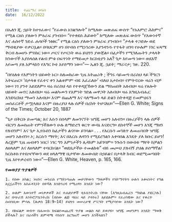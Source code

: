 ```yaml
---
title:  ተጨማሪ ሀሳብ
date:  16/12/2022
---
```


በኤለን ጂ. ኋይት ከተፃፈውና “የፈውስ አገልግሎት” ከሚለው መጽሐፍ ውስጥ “የአእምሮ ሕክምና” የሚል ርዕስ ያለውን ምዕራፍ ያንብቡ። “የተቀደሰ ሕይወት” ከሚለው መጽሐፍ ውስጥ “የእውነተኛ እና ሐሰተኛ ንድፈ ሐሳቦች ንፅፅር” የሚል ርዕስ ያለውን ምዕራፍ ያንብቡ።  “ታላቁ ተጋድሎ ወደ ማብቂያው ተቃርቧል። በባህርም ሆነ በየብስ የሚነገረው እያንዳንዱ የጥፋት ዘገባ የሁሉም ነገር ፍጻሜ ቅርብ ለመሆኑ ምስክር ነው። ጦርና የጦርነት ወሬ ይህንን ያውጃል። በፊታችን የሚገለጡትን ታላላቅ ክንውኖች እያሰላሰለ የልብ ምቱ በፍጥነት የማይመታ ክርስቲያን አለ? ጌታ እየመጣ ነው። ወደእኛ አየመጣ ያለ አምላክን የእግር ኮቴ እየሰማን ነው።”— ኤለን ጂ. ኋይት; ማራናታ; ገጽ. 220.

“በየዕለቱ የእምነትን ህይወት ኑር። ስለመከራው ጊዜ አትጨነቅ ; ችግሩ ሳይመጣ በራስህ ላይ ችግርን አትፍጠር። ‘በታላቁ የፈተና ቀን አልቆምም ብዬ እፈራለሁ’ ብለህ አታስብ። የምትኖረው ዛሬን ብቻ ነው። ነገ ያንተ አይደለም። ዛሬ በራስህ ላይ የተቀዳጀኸውን ድል ማስጠበቅ አለብህ። ዛሬ የጸሎት ህይወት መኖር አለብህ። ዛሬ መልካሙን የእምነት ገድል መዋጋት አለብህ። ዛሬ እግዚአብሔር እንደባረከህ ማመን አለብህ። እናም በጨለማ እና ባለማመን ላይ ድልን ስትቀዳጅ የመምህሩን መስፈርቶች ታሟላለህ እናም በዙሪያህ ላሉ ሰዎች በረከት ትሆናለህ።”—Ellen G. White; Signs of the Times; October 20, 1887

“ጌታ በቅርቡ ይመጣል; እና እሱን በሰላም ለመገናኘት ዝግጁ መሆን አለብን። በዙሪያችን ላሉ ሰዎች ብርሃን ለመስጠት የምንችለውን ሁሉ ለማድረግ ቁርጥ ውሳኔ እናድርግ። ደስተኞች መሆን እንጂ ማዘን የለብንም፤ እና ጌታ ኢየሱስን ከፊታችን ልናየው ይገባል። . . . የእርሱን መገለጥ ለመጠባበቅ ዝግጁ መሆን አለብን። ኦ; እርሱን ማየት; እና በእርሱ ለዳንን የሚደረግልን አቀባበል እንዴት  ያለ ክቡር ይሆን! ለረጅም ጊዜ ጠብቀን ነበር፤ ነገር ግን እምነታችን ሊዳከም አይገባም። ንጉሱን በውበቱ ማየት ከቻልን ለዘላለም እና ለዘላለም ተባርከናል። “ወደቤታችሁ ተመልከቱ” ብዬ መጮህ ያለብኝ ያህል ይሰማኛል፤ ክርስቶስ የተቤዣቸውን ወደ ዘላለማዊ ቤታቸው ለመውሰድ በኃይልና በታላቅ ክብር ወደሚመጣበት ጊዜ እየተቃረብን ነው።”—Ellen G. White, Heaven, p. 165, 166.

**የመወያያ ጥያቄዎች**

`1. የሰው አካል; ነፍስና መንፈስ የማይነጣጠሉ መሆናቸውን ማወቃችን የሃይማኖትን ሁሉን አቀፍነትና የግል አኗኗራችንን አስፈላጊነት በተሻለ እንድንረዳ የሚረዳን እንዴት ነው?`

`2. ሁሉም እውነተኛ መነቃቃቶች እና ተሐድሶዎች ቲኦሴንትሪክ ናቸው (እግዚአብሔርን ማዕከል ያደርጋሉ) እና በጭራሽ አንትሮፖሴንትሪክ (በሰው ልጅ ባህሪ ላይ ያተኮሩ) አይደሉም። የፈሪሳዊው እና የቀረጥ ሰብሳቢው ምሳሌ (ሉቃስ 18:9–14) ይህንን መሠረታዊ ሥርዓት የሚያሳየው እንዴት ነው?`

`3. በክፍልዎ ውስጥ በሐሙሱ ክፍልየመጨረሻ ጥያቄ መልስ ላይ ይወያዩ። ዝግጁ መሆንዎን እንዴት ማወቅ ይችላሉ? እና በራሳችን ድምዳሜ ሳንሰጥ እርግጠኛ መሆን እንችላለን?`